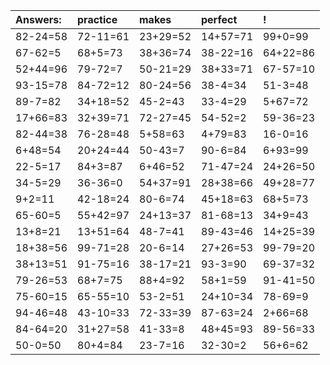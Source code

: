 | Answers: | practice | makes | perfect | ! |
| :--- | :--- | :--- | :--- | :--- |
| 82-24=58 | 72-11=61 | 23+29=52 | 14+57=71 | 99+0=99 | 
| 67-62=5 | 68+5=73 | 38+36=74 | 38-22=16 | 64+22=86 | 
| 52+44=96 | 79-72=7 | 50-21=29 | 38+33=71 | 67-57=10 | 
| 93-15=78 | 84-72=12 | 80-24=56 | 38-4=34 | 51-3=48 | 
| 89-7=82 | 34+18=52 | 45-2=43 | 33-4=29 | 5+67=72 | 
| 17+66=83 | 32+39=71 | 72-27=45 | 54-52=2 | 59-36=23 | 
| 82-44=38 | 76-28=48 | 5+58=63 | 4+79=83 | 16-0=16 | 
| 6+48=54 | 20+24=44 | 50-43=7 | 90-6=84 | 6+93=99 | 
| 22-5=17 | 84+3=87 | 6+46=52 | 71-47=24 | 24+26=50 | 
| 34-5=29 | 36-36=0 | 54+37=91 | 28+38=66 | 49+28=77 | 
| 9+2=11 | 42-18=24 | 80-6=74 | 45+18=63 | 68+5=73 | 
| 65-60=5 | 55+42=97 | 24+13=37 | 81-68=13 | 34+9=43 | 
| 13+8=21 | 13+51=64 | 48-7=41 | 89-43=46 | 14+25=39 | 
| 18+38=56 | 99-71=28 | 20-6=14 | 27+26=53 | 99-79=20 | 
| 38+13=51 | 91-75=16 | 38-17=21 | 93-3=90 | 69-37=32 | 
| 79-26=53 | 68+7=75 | 88+4=92 | 58+1=59 | 91-41=50 | 
| 75-60=15 | 65-55=10 | 53-2=51 | 24+10=34 | 78-69=9 | 
| 94-46=48 | 43-10=33 | 72-33=39 | 87-63=24 | 2+66=68 | 
| 84-64=20 | 31+27=58 | 41-33=8 | 48+45=93 | 89-56=33 | 
| 50-0=50 | 80+4=84 | 23-7=16 | 32-30=2 | 56+6=62 | 
